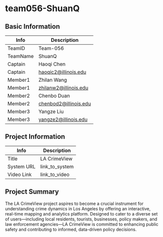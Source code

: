 # team056-ShuanQ

## Basic Information

|   Info      |        Description     |
| ----------- | ---------------------- |
| TeamID      |        Team-056        |
| TeamName    |         ShuanQ         |
| Captain     |   Haoqi Chen   |
| Captain     | haoqic2@illinois.edu  |
| Member1     |       Zhilan Wang      |
| Member1     | zhilanw2@illinois.edu   |
| Member2     |       Chenbo Duan     |
| Member2     |  chenbod2@illinois.edu |
| Member3     |    Yangze Liu    |
| Member3     | yangze2@illinois.edu  |

## Project Information

|   Info      |        Description     |
| ----------- | ---------------------- |
|  Title      |       LA CrimeView     |
| System URL  |      link_to_system    |
| Video Link  |      link_to_video     |

## Project Summary

The LA CrimeView project aspires to become a crucial instrument for understanding crime dynamics in Los Angeles by offering an interactive, real-time mapping and analytics platform. Designed to cater to a diverse set of users—including local residents, tourists, businesses, policy makers, and law enforcement agencies—LA CrimeView is committed to enhancing public safety and contributing to informed, data-driven policy decisions.
